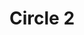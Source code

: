 ---
date_added: 2023-08-20
vendor: LOGITECH
title: Circle 2
category: camera
zigbeemodel: ['N219088W']
compatible: [wifi]
mlink: https://www.logitech.com/en-gb/eol/circle-2.html
---
